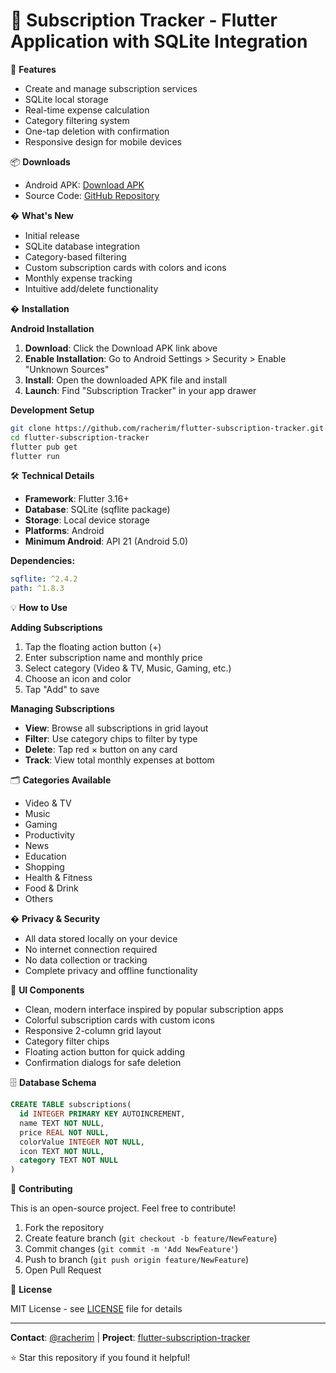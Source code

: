 # 📱 Subscription Tracker - Flutter Application with SQLite Integration

🚀 **Features**

- Create and manage subscription services
- SQLite local storage
- Real-time expense calculation
- Category filtering system
- One-tap deletion with confirmation
- Responsive design for mobile devices

📦 **Downloads**

- Android APK: [Download APK](https://github.com/racherim/flutter-subscription-tracker/releases/tag/non-production-release)
- Source Code: [GitHub Repository](https://github.com/racherim/flutter-subscription-tracker)

� **What's New**

- Initial release
- SQLite database integration
- Category-based filtering
- Custom subscription cards with colors and icons
- Monthly expense tracking
- Intuitive add/delete functionality

� **Installation**

**Android Installation**

1. **Download**: Click the Download APK link above
2. **Enable Installation**: Go to Android Settings > Security > Enable "Unknown Sources"
3. **Install**: Open the downloaded APK file and install
4. **Launch**: Find "Subscription Tracker" in your app drawer

**Development Setup**

```bash
git clone https://github.com/racherim/flutter-subscription-tracker.git
cd flutter-subscription-tracker
flutter pub get
flutter run
```

🛠️ **Technical Details**

- **Framework**: Flutter 3.16+
- **Database**: SQLite (sqflite package)
- **Storage**: Local device storage
- **Platforms**: Android
- **Minimum Android**: API 21 (Android 5.0)

**Dependencies:**
```yaml
sqflite: ^2.4.2
path: ^1.8.3
```

💡 **How to Use**

**Adding Subscriptions**
1. Tap the floating action button (+)
2. Enter subscription name and monthly price
3. Select category (Video & TV, Music, Gaming, etc.)
4. Choose an icon and color
5. Tap "Add" to save

**Managing Subscriptions**
- **View**: Browse all subscriptions in grid layout
- **Filter**: Use category chips to filter by type
- **Delete**: Tap red × button on any card
- **Track**: View total monthly expenses at bottom

🗂️ **Categories Available**

- Video & TV
- Music
- Gaming
- Productivity
- News
- Education
- Shopping
- Health & Fitness
- Food & Drink
- Others

� **Privacy & Security**

- All data stored locally on your device
- No internet connection required
- No data collection or tracking
- Complete privacy and offline functionality

🎨 **UI Components**

- Clean, modern interface inspired by popular subscription apps
- Colorful subscription cards with custom icons
- Responsive 2-column grid layout
- Category filter chips
- Floating action button for quick adding
- Confirmation dialogs for safe deletion

🗄️ **Database Schema**

```sql
CREATE TABLE subscriptions(
  id INTEGER PRIMARY KEY AUTOINCREMENT,
  name TEXT NOT NULL,
  price REAL NOT NULL,
  colorValue INTEGER NOT NULL,
  icon TEXT NOT NULL,
  category TEXT NOT NULL
)
```

🤝 **Contributing**

This is an open-source project. Feel free to contribute!

1. Fork the repository
2. Create feature branch (`git checkout -b feature/NewFeature`)
3. Commit changes (`git commit -m 'Add NewFeature'`)
4. Push to branch (`git push origin feature/NewFeature`)
5. Open Pull Request

📄 **License**

MIT License - see [LICENSE](LICENSE) file for details

---

**Contact**: [@racherim](https://github.com/racherim) | **Project**: [flutter-subscription-tracker](https://github.com/racherim/flutter-subscription-tracker)

⭐ Star this repository if you found it helpful!
